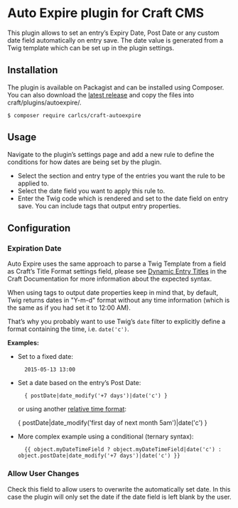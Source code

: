 # Auto Expire plugin for Craft CMS

This plugin allows to set an entry’s Expiry Date, Post Date or any custom date field automatically on entry save. The date value is generated from a Twig template which can be set up in the plugin settings.

## Installation

The plugin is available on Packagist and can be installed using Composer. You can also download the [latest release][0] and copy the files into craft/plugins/autoexpire/.

```
$ composer require carlcs/craft-autoexpire
```


  [0]: https://github.com/carlcs/craft-autoexpire/releases/latest

## Usage

Navigate to the plugin’s settings page and add a new rule to define the conditions for how dates are being set by the plugin.

- Select the section and entry type of the entries you want the rule to be applied to.
- Select the date field you want to apply this rule to.
- Enter the Twig code which is rendered and set to the date field on entry save. You can include tags that output entry properties.

## Configuration

### Expiration Date

Auto Expire uses the same approach to parse a Twig Template from a field as Craft’s Title Format settings field, please see [Dynamic Entry Titles][1] in the Craft Documentation for more information about the expected syntax.

When using tags to output date properties keep in mind that, by default, Twig returns dates in "Y-m-d" format without any time information (which is the same as if you had set it to 12:00 AM).

That’s why you probably want to use Twig’s `date` filter to explicitly define a format containing the time, i.e. `date('c')`.

**Examples:**

- Set to a fixed date:

        2015-05-13 13:00

- Set a date based on the entry’s Post Date:

        { postDate|date_modify('+7 days')|date('c') }

  or using another [relative time format][2]:

    { postDate|date_modify('first day of next month 5am')|date('c') }

- More complex example using a conditional (ternary syntax):

        {{ object.myDateTimeField ? object.myDateTimeField|date('c') : object.postDate|date_modify('+7 days')|date('c') }}

### Allow User Changes

Check this field to allow users to overwrite the automatically set date. In this case the plugin will only set the date if the date field is left blank by the user.


  [1]: http://buildwithcraft.com/docs/sections-and-entries#dynamic-entry-titles
  [2]: http://php.net/manual/de/datetime.formats.relative.php
